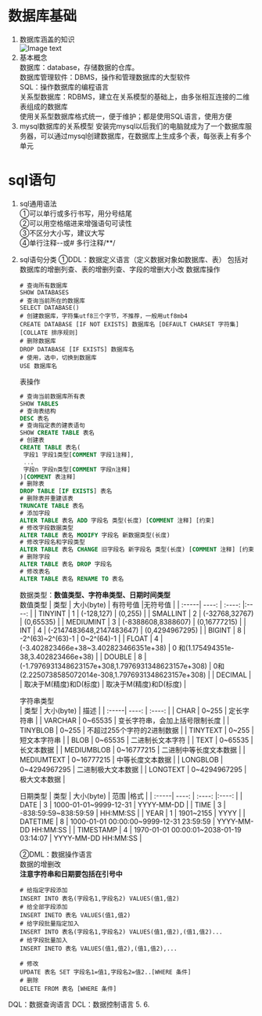 # 数据库基础
1. 数据库涵盖的知识   
![Image text](https://github.com/Alan-First/BigData/tree/main/picture/1654680864072.jpg)
2. 基本概念   
数据库：database，存储数据的仓库。   
数据库管理软件：DBMS，操作和管理数据库的大型软件   
SQL：操作数据库的编程语言   
关系型数据库：RDBMS，建立在关系模型的基础上，由多张相互连接的二维表组成的数据库   
使用关系型数据库格式统一，便于维护；都是使用SQL语言，使用方便   
3. mysql数据库的关系模型
安装完mysql以后我们的电脑就成为了一个数据库服务器，可以通过mysql创建数据库，在数据库上生成多个表，每张表上有多个单元   

# sql语句
1. sql通用语法   
  ①可以单行或多行书写，用分号结尾   
  ②可以用空格缩进来增强语句可读性   
  ③不区分大小写，建议大写   
  ④单行注释--或# 多行注释/**/   
3. sql语句分类
  ①DDL：数据定义语言（定义数据对象如数据库、表）
  包括对数据库的增删列查、表的增删列查、字段的增删大小改
  数据库操作   
   ~~~mysql
   # 查询所有数据库
   SHOW DATABASES
   # 查询当前所在的数据库
   SELECT DATABASE()
   # 创建数据库，字符集utf8三个字节，不推荐，一般用utf8mb4
   CREATE DATABASE [IF NOT EXISTS] 数据库名 [DEFAULT CHARSET 字符集] [COLLATE 排序规则]
   # 删除数据库
   DROP DATABASE [IF EXISTS] 数据库名
   # 使用，选中，切换到数据库
   USE 数据库名
   ~~~
   表操作   
   ~~~sql
   # 查询当前数据库所有表
   SHOW TABLES
   # 查询表结构
   DESC 表名
   # 查询指定表的建表语句
   SHOW CREATE TABLE 表名
   # 创建表
   CREATE TABLE 表名(
    字段1 字段1类型[COMMENT 字段1注释],
    ...
    字段n 字段n类型[COMMENT 字段n注释]
   )[COMMENT 表注释]
   # 删除表
   DROP TABLE [IF EXISTS] 表名
   # 删除表并重建该表
   TRUNCATE TABLE 表名
   # 添加字段
   ALTER TABLE 表名 ADD 字段名 类型(长度) [COMMENT 注释] [约束]
   # 修改字段数据类型
   ALTER TABLE 表名 MODIFY 字段名 新数据类型(长度)
   # 修改字段名和字段类型
   ALTER TABLE 表名 CHANGE 旧字段名 新字段名 类型(长度) [COMMENT 注释] [约束]
   # 删除字段
   ALTER TABLE 表名 DROP 字段名
   # 修改表名
   ALTER TABLE 表名 RENAME TO 表名
   ~~~
   数据类型：**数值类型、字符串类型、日期时间类型**   
   数值类型
   | 类型 | 大小(byte) | 有符号值 |无符号值 |
   | :-----| ----: | :----: |:----: |
   | TINYINT | 1 | (-128,127) | (0,255) |
   | SMALLINT | 2 | (-32768,32767) | (0,65535) |
   | MEDIUMINT | 3 | (-8388608,8388607) | (0,16777215) |
   | INT | 4 | (-2147483648,2147483647) | (0,4294967295) |
   | BIGINT | 8 | -2^(63)~2^(63)-1 | 0~2^(64)-1 |
   | FLOAT | 4 | (-3.402823466e+38~3.402823466351e+38) | 0 和(1.175494351e-38,3.402823466e+38) |
   | DOUBLE | 8 | (-1.7976931348623157e+308,1.7976931348623157e+308) | 0和(2.2250738585072014e-308,1.7976931348623157e+308) |
   | DECIMAL |  | 取决于M(精度)和D(标度) | 取决于M(精度)和D(标度) |   
   
   字符串类型   
   | 类型 | 大小(byte) | 描述 |
   | :-----| ----: | :----: |
   | CHAR | 0~255 | 定长字符串 |
   | VARCHAR | 0~65535 | 变长字符串，会加上括号限制长度 |
   | TINYBLOB | 0~255 | 不超过255个字符的2进制数据 |
   | TINYTEXT | 0~255 | 短文本字符串 |
   | BLOB | 0~65535 | 二进制长文本字符 |
   | TEXT | 0~65535 | 长文本数据 |
   | MEDIUMBLOB | 0~16777215 | 二进制中等长度文本数据 |
   | MEDIUMTEXT | 0~16777215 | 中等长度文本数据 |
   | LONGBLOB | 0~4294967295 | 二进制极大文本数据 |
   | LONGTEXT | 0~4294967295 | 极大文本数据 |   
   
   日期类型
   | 类型 | 大小(byte) | 范围 |格式 |
   | :-----| ----: | :----: |:----: |
   | DATE | 3 | 1000-01-01~9999-12-31 | YYYY-MM-DD |
   | TIME | 3 | -838:59:59~838:59:59 | HH:MM:SS |
   | YEAR | 1 | 1901~2155 | YYYY |
   | DATETIME | 8 | 1000-01-01 00:00:00~9999-12-31 23:59:59 | YYYY-MM-DD HH:MM:SS |
   | TIMESTAMP | 4 | 1970-01-01 00:00:01~2038-01-19 03:14:07 | YYYY-MM-DD HH:MM:SS |   
   
   ②DML：数据操作语言   
   数据的增删改   
   **注意字符串和日期要包括在引号中**
   ~~~mysql
   # 给指定字段添加
   INSERT INTO 表名(字段名1,字段名2) VALUES(值1,值2)
   # 给全部字段添加
   INSERT INETO 表名 VALUES(值1,值2)
   # 给字段批量指定加入
   INSERT INTO 表名(字段名1,字段名2) VALUES(值1,值2),(值1,值2)...
   # 给字段批量加入
   INSERT INETO 表名 VALUES(值1,值2),(值1,值2),...
   
   # 修改
   UPDATE 表名 SET 字段名1=值1,字段名2=值2..[WHERE 条件]
   # 删除
   DELETE FROM 表名 [WHERE 条件]
   ~~~
   
   

DQL：数据查询语言
DCL：数据控制语言
5. 
6. 
